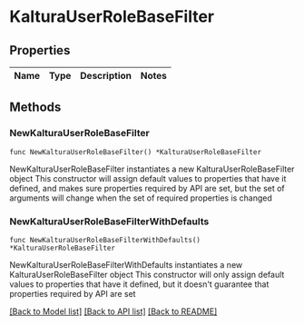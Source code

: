 # KalturaUserRoleBaseFilter

## Properties

Name | Type | Description | Notes
------------ | ------------- | ------------- | -------------

## Methods

### NewKalturaUserRoleBaseFilter

`func NewKalturaUserRoleBaseFilter() *KalturaUserRoleBaseFilter`

NewKalturaUserRoleBaseFilter instantiates a new KalturaUserRoleBaseFilter object
This constructor will assign default values to properties that have it defined,
and makes sure properties required by API are set, but the set of arguments
will change when the set of required properties is changed

### NewKalturaUserRoleBaseFilterWithDefaults

`func NewKalturaUserRoleBaseFilterWithDefaults() *KalturaUserRoleBaseFilter`

NewKalturaUserRoleBaseFilterWithDefaults instantiates a new KalturaUserRoleBaseFilter object
This constructor will only assign default values to properties that have it defined,
but it doesn't guarantee that properties required by API are set


[[Back to Model list]](../README.md#documentation-for-models) [[Back to API list]](../README.md#documentation-for-api-endpoints) [[Back to README]](../README.md)


